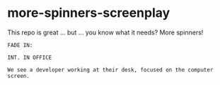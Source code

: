 # more-spinners-screenplay
This repo is great ... but ... you know what it needs? More spinners!

```
FADE IN:

INT. IN OFFICE

We see a developer working at their desk, focused on the computer screen.




```

